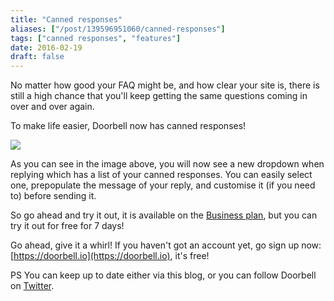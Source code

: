 ```yaml
---
title: "Canned responses"
aliases: ["/post/139596951060/canned-responses"]
tags: ["canned responses", "features"]
date: 2016-02-19
draft: false
---
```


No matter how good your FAQ might be, and how clear your site is, there is still a high chance that you'll keep getting the same questions coming in over and over again.

To make life easier, Doorbell now has canned responses!

<!--more-->

![](/img/features/canned-responses.gif)

As you can see in the image above, you will now see a new dropdown when replying which has a list of your canned responses. You can easily select one, prepopulate the message of your reply, and customise it (if you need to) before sending it.

So go ahead and try it out, it is available on the [Business plan](https://doorbell.io/pricing?ref=blog-read-receipts), but you can try it out for free for 7 days!

Go ahead, give it a whirl! If you haven't got an account yet, go sign up now: [https://doorbell.io](https://doorbell.io), it's free!

PS You can keep up to date either via this blog, or you can follow Doorbell on [Twitter](https://twitter.com/doorbell_io).

<style type="text/css">
    .post-detail img {
        max-width: 360px;
        display: inline-block;
        margin: 0 20px;
    }
</style>